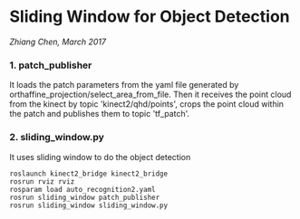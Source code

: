 # Sliding Window for Object Detection
*Zhiang Chen, March 2017*

### 1. patch_publisher
It loads the patch parameters from the yaml file generated by orthaffine_projection/select_area_from_file. Then it receives the point cloud from the kinect by topic 'kinect2/qhd/points', crops the point cloud within the patch and publishes them to topic 'tf_patch'. 

### 2. sliding_window.py
It uses sliding window to do the object detection

```
roslaunch kinect2_bridge kinect2_bridge
rosrun rviz rviz
rosparam load auto_recognition2.yaml
rosrun sliding_window patch_publisher
rosrun sliding_window sliding_window.py
```
